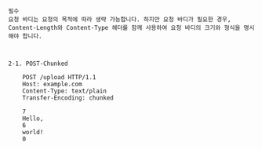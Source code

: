 
	필수
	요청 바디는 요청의 목적에 따라 생략 가능합니다. 하지만 요청 바디가 필요한 경우, Content-Length와 Content-Type 헤더를 함께 사용하여 요청 바디의 크기와 형식을 명시해야 합니다.



	2-1. POST-Chunked
```
	POST /upload HTTP/1.1
	Host: example.com
	Content-Type: text/plain
	Transfer-Encoding: chunked

	7
	Hello,
	6
	world!
	0
```
